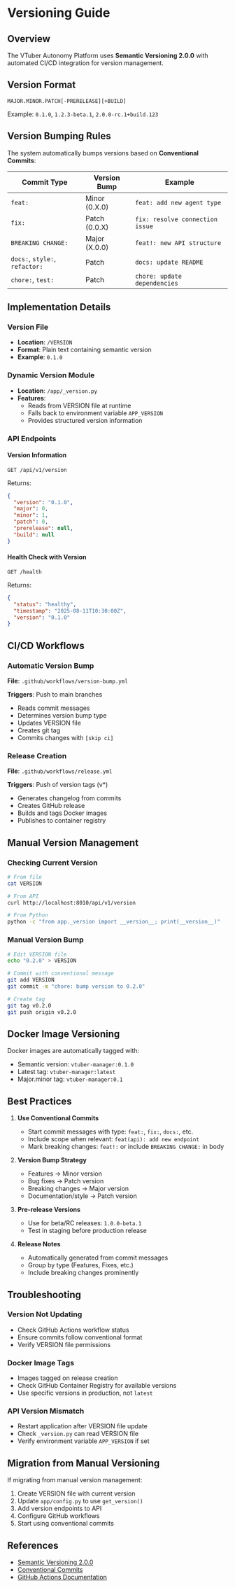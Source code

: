 # Versioning Guide

## Overview

The VTuber Autonomy Platform uses **Semantic Versioning 2.0.0** with automated CI/CD integration for version management.

## Version Format

```
MAJOR.MINOR.PATCH[-PRERELEASE][+BUILD]
```

Example: `0.1.0`, `1.2.3-beta.1`, `2.0.0-rc.1+build.123`

## Version Bumping Rules

The system automatically bumps versions based on **Conventional Commits**:

| Commit Type | Version Bump | Example |
|------------|--------------|---------|
| `feat:` | Minor (0.X.0) | `feat: add new agent type` |
| `fix:` | Patch (0.0.X) | `fix: resolve connection issue` |
| `BREAKING CHANGE:` | Major (X.0.0) | `feat!: new API structure` |
| `docs:`, `style:`, `refactor:` | Patch | `docs: update README` |
| `chore:`, `test:` | Patch | `chore: update dependencies` |

## Implementation Details

### Version File
- **Location**: `/VERSION`
- **Format**: Plain text containing semantic version
- **Example**: `0.1.0`

### Dynamic Version Module
- **Location**: `/app/_version.py`
- **Features**:
  - Reads from VERSION file at runtime
  - Falls back to environment variable `APP_VERSION`
  - Provides structured version information

### API Endpoints

#### Version Information
```http
GET /api/v1/version
```

Returns:
```json
{
  "version": "0.1.0",
  "major": 0,
  "minor": 1,
  "patch": 0,
  "prerelease": null,
  "build": null
}
```

#### Health Check with Version
```http
GET /health
```

Returns:
```json
{
  "status": "healthy",
  "timestamp": "2025-08-11T10:30:00Z",
  "version": "0.1.0"
}
```

## CI/CD Workflows

### Automatic Version Bump
**File**: `.github/workflows/version-bump.yml`

**Triggers**: Push to main branches
- Reads commit messages
- Determines version bump type
- Updates VERSION file
- Creates git tag
- Commits changes with `[skip ci]`

### Release Creation
**File**: `.github/workflows/release.yml`

**Triggers**: Push of version tags (v*)
- Generates changelog from commits
- Creates GitHub release
- Builds and tags Docker images
- Publishes to container registry

## Manual Version Management

### Checking Current Version
```bash
# From file
cat VERSION

# From API
curl http://localhost:8010/api/v1/version

# From Python
python -c "from app._version import __version__; print(__version__)"
```

### Manual Version Bump
```bash
# Edit VERSION file
echo "0.2.0" > VERSION

# Commit with conventional message
git add VERSION
git commit -m "chore: bump version to 0.2.0"

# Create tag
git tag v0.2.0
git push origin v0.2.0
```

## Docker Image Versioning

Docker images are automatically tagged with:
- Semantic version: `vtuber-manager:0.1.0`
- Latest tag: `vtuber-manager:latest`
- Major.minor tag: `vtuber-manager:0.1`

## Best Practices

1. **Use Conventional Commits**
   - Start commit messages with type: `feat:`, `fix:`, `docs:`, etc.
   - Include scope when relevant: `feat(api): add new endpoint`
   - Mark breaking changes: `feat!:` or include `BREAKING CHANGE:` in body

2. **Version Bump Strategy**
   - Features → Minor version
   - Bug fixes → Patch version
   - Breaking changes → Major version
   - Documentation/style → Patch version

3. **Pre-release Versions**
   - Use for beta/RC releases: `1.0.0-beta.1`
   - Test in staging before production release

4. **Release Notes**
   - Automatically generated from commit messages
   - Group by type (Features, Fixes, etc.)
   - Include breaking changes prominently

## Troubleshooting

### Version Not Updating
- Check GitHub Actions workflow status
- Ensure commits follow conventional format
- Verify VERSION file permissions

### Docker Image Tags
- Images tagged on release creation
- Check GitHub Container Registry for available versions
- Use specific versions in production, not `latest`

### API Version Mismatch
- Restart application after VERSION file update
- Check `_version.py` can read VERSION file
- Verify environment variable `APP_VERSION` if set

## Migration from Manual Versioning

If migrating from manual version management:

1. Create VERSION file with current version
2. Update `app/config.py` to use `get_version()`
3. Add version endpoints to API
4. Configure GitHub workflows
5. Start using conventional commits

## References

- [Semantic Versioning 2.0.0](https://semver.org/)
- [Conventional Commits](https://www.conventionalcommits.org/)
- [GitHub Actions Documentation](https://docs.github.com/en/actions)